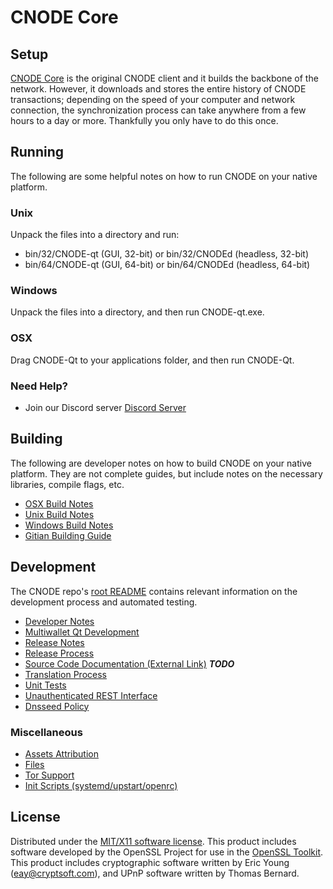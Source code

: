 CNODE Core
=====================

Setup
---------------------
[CNODE Core](https://CNODEcoin.com) is the original CNODE client and it builds the backbone of the network. However, it downloads and stores the entire history of CNODE transactions; depending on the speed of your computer and network connection, the synchronization process can take anywhere from a few hours to a day or more. Thankfully you only have to do this once.

Running
---------------------
The following are some helpful notes on how to run CNODE on your native platform.

### Unix

Unpack the files into a directory and run:

- bin/32/CNODE-qt (GUI, 32-bit) or bin/32/CNODEd (headless, 32-bit)
- bin/64/CNODE-qt (GUI, 64-bit) or bin/64/CNODEd (headless, 64-bit)

### Windows

Unpack the files into a directory, and then run CNODE-qt.exe.

### OSX

Drag CNODE-Qt to your applications folder, and then run CNODE-Qt.

### Need Help?

* Join our Discord server [Discord Server](https://discord.CNODEcoin.io)

Building
---------------------
The following are developer notes on how to build CNODE on your native platform. They are not complete guides, but include notes on the necessary libraries, compile flags, etc.

- [OSX Build Notes](build-osx.md)
- [Unix Build Notes](build-unix.md)
- [Windows Build Notes](build-windows.md)
- [Gitian Building Guide](gitian-building.md)

Development
---------------------
The CNODE repo's [root README](https://github.com/cannanode/cannanode/blob/master/README.md) contains relevant information on the development process and automated testing.

- [Developer Notes](developer-notes.md)
- [Multiwallet Qt Development](multiwallet-qt.md)
- [Release Notes](release-notes.md)
- [Release Process](release-process.md)
- [Source Code Documentation (External Link)](https://dev.visucore.com/bitcoin/doxygen/) ***TODO***
- [Translation Process](translation_process.md)
- [Unit Tests](unit-tests.md)
- [Unauthenticated REST Interface](REST-interface.md)
- [Dnsseed Policy](dnsseed-policy.md)

### Miscellaneous
- [Assets Attribution](assets-attribution.md)
- [Files](files.md)
- [Tor Support](tor.md)
- [Init Scripts (systemd/upstart/openrc)](init.md)

License
---------------------
Distributed under the [MIT/X11 software license](http://www.opensource.org/licenses/mit-license.php).
This product includes software developed by the OpenSSL Project for use in the [OpenSSL Toolkit](https://www.openssl.org/). This product includes
cryptographic software written by Eric Young ([eay@cryptsoft.com](mailto:eay@cryptsoft.com)), and UPnP software written by Thomas Bernard.
